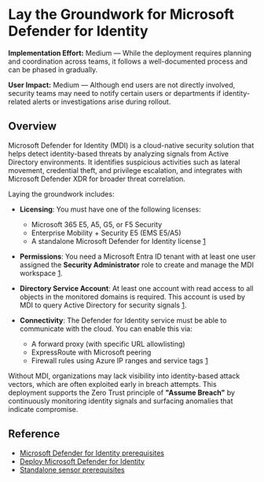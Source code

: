  # Lay the Groundwork for Microsoft Defender for Identity

**Implementation Effort:** Medium — While the deployment requires planning and coordination across teams, it follows a well-documented process and can be phased in gradually.

**User Impact:** Medium — Although end users are not directly involved, security teams may need to notify certain users or departments if identity-related alerts or investigations arise during rollout.

## Overview

Microsoft Defender for Identity (MDI) is a cloud-native security solution that helps detect identity-based threats by analyzing signals from Active Directory environments. It identifies suspicious activities such as lateral movement, credential theft, and privilege escalation, and integrates with Microsoft Defender XDR for broader threat correlation.

Laying the groundwork includes:

- **Licensing**: You must have one of the following licenses:
  - Microsoft 365 E5, A5, G5, or F5 Security
  - Enterprise Mobility + Security E5 (EMS E5/A5)
  - A standalone Microsoft Defender for Identity license [1](https://learn.microsoft.com/en-us/defender-for-identity/deploy/prerequisites)

- **Permissions**: You need a Microsoft Entra ID tenant with at least one user assigned the **Security Administrator** role to create and manage the MDI workspace [1](https://learn.microsoft.com/en-us/defender-for-identity/deploy/prerequisites).

- **Directory Service Account**: At least one account with read access to all objects in the monitored domains is required. This account is used by MDI to query Active Directory for security signals [1](https://learn.microsoft.com/en-us/defender-for-identity/deploy/prerequisites).

- **Connectivity**: The Defender for Identity service must be able to communicate with the cloud. You can enable this via:
  - A forward proxy (with specific URL allowlisting)
  - ExpressRoute with Microsoft peering
  - Firewall rules using Azure IP ranges and service tags [1](https://learn.microsoft.com/en-us/defender-for-identity/deploy/prerequisites)

Without MDI, organizations may lack visibility into identity-based attack vectors, which are often exploited early in breach attempts. This deployment supports the Zero Trust principle of **"Assume Breach"** by continuously monitoring identity signals and surfacing anomalies that indicate compromise.

## Reference
- [Microsoft Defender for Identity prerequisites](https://learn.microsoft.com/en-us/defender-for-identity/deploy/prerequisites)
- [Deploy Microsoft Defender for Identity](https://learn.microsoft.com/en-us/defender-for-identity/deploy/deploy-defender-identity)
- [Standalone sensor prerequisites](https://learn.microsoft.com/en-us/defender-for-identity/deploy/prerequisites-standalone)
